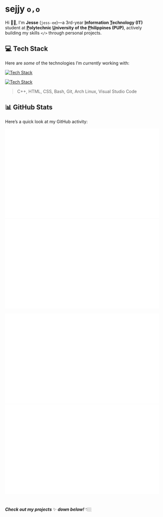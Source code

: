 # sejjy `o,o`

Hi 👋🏼, I'm **Jesse** (`jess-ee`)&mdash;a 3rd-year **<ins>I</ins>nformation <ins>T</ins>echnology (IT)** student at **<ins>P</ins>olytechnic <ins>U</ins>niversity of the <ins>P</ins>hilippines (PUP)**, actively building my skills `</>` through personal projects.

## 💻 Tech Stack

Here are _some_ of the technologies I’m _currently_ working with:

[![Tech Stack](https://skillicons.dev/icons?i=cpp,html,css,bash,git,arch,vscode&theme=dark&perline=7)](https://github.com/sejjy#gh-dark-mode-only)

[![Tech Stack](https://skillicons.dev/icons?i=cpp,html,css,bash,git,arch,vscode&theme=light&perline=7)](https://github.com/sejjy#gh-light-mode-only)

> C++, HTML, CSS, Bash, Git, Arch Linux, Visual Studio Code

## 📊 GitHub Stats

Here’s a quick look at my GitHub activity:

[![GitHub Statistics](https://github.com/sejjy/github-stats/blob/master/generated/overview.svg#gh-dark-mode-only)](https://github.com/sejjy#gh-dark-mode-only)
[![Languages Used](https://github.com/sejjy/github-stats/blob/master/generated/languages.svg#gh-dark-mode-only)](https://github.com/sejjy#gh-dark-mode-only)

[![GitHub Statistics](https://github.com/sejjy/github-stats/blob/master/generated/overview.svg#gh-light-mode-only)](https://github.com/sejjy#gh-light-mode-only)
[![Languages Used](https://github.com/sejjy/github-stats/blob/master/generated/languages.svg#gh-light-mode-only)](https://github.com/sejjy#gh-light-mode-only)

#

**_Check out my projects_** ✨ **_down below!_** 👇🏼
